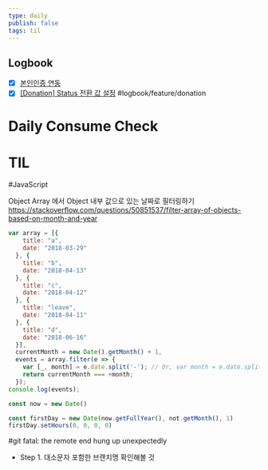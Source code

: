 ```yaml
---
type: daily
publish: false
tags: til
---
```


## Logbook
- [x] [본인인증 연동](things:///show?id=2i1ggxdoEiosy58WwWD68h)
- [x] [[Donation] Status 전환 값 설정](things:///show?id=5QKdEcNxAdnbAakQJSAGtm) #logbook/feature/donation
# Daily Consume Check



# TIL

#JavaScript 

Object Array 에서 Object 내부 값으로 있는 날짜로 필터링하기
https://stackoverflow.com/questions/50851537/filter-array-of-objects-based-on-month-and-year
```js
var array = [{
    title: "a",
    date: "2018-03-29"
  }, {
    title: "b",
    date: "2018-04-13"
  }, {
    title: "c",
    date: "2018-04-12"
  }, {
    title: "leave",
    date: "2018-04-11"
  }, {
    title: "d",
    date: "2018-06-16"
  }],
  currentMonth = new Date().getMonth() + 1,
  events = array.filter(e => {
    var [_, month] = e.date.split('-'); // Or, var month = e.date.split('-')[1];
    return currentMonth === +month;
  });
console.log(events);
```

```js
const now = new Date()

const firstDay = new Date(now.getFullYear(), not.getMonth(), 1)
firstDay.setHours(0, 0, 0, 0)

```

#git
fatal: the remote end hung up unexpectedly
- Step 1. 대소문자 포함한 브랜치명 확인해볼 것